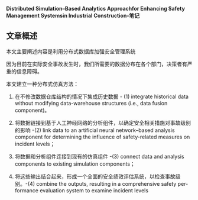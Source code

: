 **Distributed Simulation–Based Analytics Approachfor Enhancing Safety Management Systemsin Industrial Construction-笔记**

## 文章概述

本文主要阐述内容是利用分布式数据库加强安全管理系统

因为目前在实际安全事故发生时，我们所需要的数据分布在各个部门，决策者有严重的信息障碍。

本文建立一种分布式仿真方法：

1. 在不修改数据仓库结构的情况下集成历史数据 - (1) integrate historical data without modifying data-warehouse structures (i.e., data fusion component)。

2. 将数据链接到基于人工神经网络的分析组件，以确定安全相关措施对事故级别的影响 -(2) link data to an artificial neural network–based analysis component for determining the influence of safety-related measures on incident levels；
3. 将数据和分析组件连接到现有的仿真组件 -(3) connect data and analysis components to existing simulation components；
4. 将这些输出结合起来，形成一个全面的安全绩效评估系统，以检查事故级别。-(4) combine the outputs, resulting in a comprehensive safety per-formance evaluation system to examine incident levels

